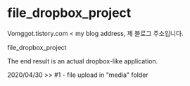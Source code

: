 # file_dropbox_project

Vomggot.tistory.com < my blog address, 제 블로그 주소입니다.

file_dropbox_project 

The end result is an actual dropbox-like application.


2020/04/30 >> #1 - file upload in "media" folder
